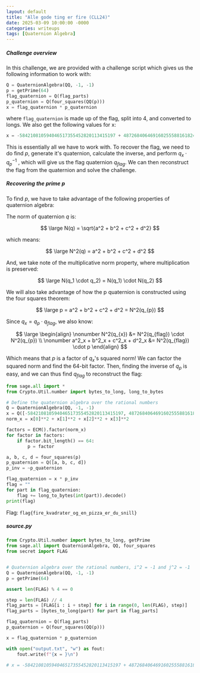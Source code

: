 ```yaml
---
layout: default
title: "Alle gode ting er fire (CLL24)"
date: 2025-03-09 10:00:00 -0000
categories: writeups
tags: [Quaternion Algebra]
---
```


##### Challenge overview

In this challenge, we are provided with a challenge script which gives us the following information to work with:

```python
Q = QuaternionAlgebra(QQ, -1, -1)
p = getPrime(64)
flag_quaternion = Q(flag_parts)
p_quaternion = Q(four_squares(QQ(p)))
x = flag_quaternion * p_quaternion
```

where `flag_quaternion` is made up of the flag, split into 4, and converted to longs.
We also get the following values for x:

```python
x = -584210810594046517355452820113415197 + 487268406469160255588161824266067879*i - 604670429592815531484994554730642919*j + 523176388428119814691754655613320989*k
```

This is essentially all we have to work with. To recover the flag, we need to do find $p$, generate it's quaternion, calculate the inverse, and perform $q_{x} \cdot q_{p}^{-1}$ , which will give us the flag quaternion $q_{flag}$. We can then reconstruct the flag from the quaternion and solve the challenge.

##### Recovering the prime p

To find $p$, we have to take advantage of the following properties of quaternion algebra:

The norm of quaternion $q$ is: 

$$
\large N(q) = \sqrt{a^2 + b^2 + c^2 + d^2}
$$

which means: 

$$
\large N^2(q) = a^2 + b^2 + c^2 + d^2
$$

And, we take note of the multiplicative norm property, where multiplication is preserved:

$$
\large N(q_1 \cdot q_2) = N(q_1) \cdot N(q_2)
$$

We will also take advantage of how the p quaternion is constructed using the four squares theorem:

$$
\large p = a^2 + b^2 + c^2 + d^2 = N^2(q_{p})
$$

Since $q_{x} = q_{p} \cdot q_{flag}$, we also know:

$$
\large \begin{align} 
\nonumber N^2(q_{x}) &= N^2(q_{flag}) \cdot N^2(q_{p})  \\
\nonumber a^2_x + b^2_x + c^2_x + d^2_x &= N^2(q_{flag}) \cdot p
\end{align}
$$

Which means that $p$ is a factor of $q_{x}$'s squared norm!
We can factor the squared norm and find the 64-bit factor. Then, finding the inverse of $q_{p}$ is easy, and we can thus find $q_{flag}$ to reconstruct the flag:

```python
from sage.all import *
from Crypto.Util.number import bytes_to_long, long_to_bytes

# Define the quaternion algebra over the rational numbers
Q = QuaternionAlgebra(QQ, -1, -1)
x = Q([-584210810594046517355452820113415197, 487268406469160255588161824266067879, -604670429592815531484994554730642919, 523176388428119814691754655613320989])
norm_x = x[0]**2 + x[1]**2 + x[2]**2 + x[3]**2

factors = ECM().factor(norm_x)
for factor in factors:
	if factor.bit_length() == 64:
		p = factor

a, b, c, d = four_squares(p)
p_quaternion = Q([a, b, c, d])
p_inv = ~p_quaternion

flag_quaternion = x * p_inv
flag = ""
for part in flag_quaternion:
	flag += long_to_bytes(int(part)).decode()
print(flag)
```

Flag: `flag{fire_kvadrater_og_en_pizza_er_du_snill}`




##### source.py

```python
from Crypto.Util.number import bytes_to_long, getPrime
from sage.all import QuaternionAlgebra, QQ, four_squares
from secret import FLAG


# Quaternion algebra over the rational numbers, i^2 = -1 and j^2 = -1
Q = QuaternionAlgebra(QQ, -1, -1)
p = getPrime(64)

assert len(FLAG) % 4 == 0

step = len(FLAG) // 4
flag_parts = [FLAG[i : i + step] for i in range(0, len(FLAG), step)]
flag_parts = [bytes_to_long(part) for part in flag_parts]

flag_quaternion = Q(flag_parts)
p_quaternion = Q(four_squares(QQ(p)))

x = flag_quaternion * p_quaternion

with open("output.txt", "w") as fout:
    fout.write(f"{x = }\n")

# x = -584210810594046517355452820113415197 + 487268406469160255588161824266067879*i - 604670429592815531484994554730642919*j + 523176388428119814691754655613320989*k
```